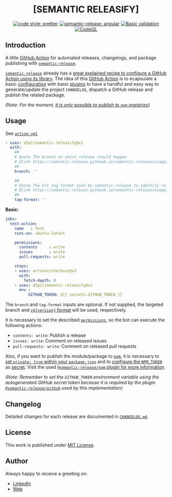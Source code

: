 <div align=center>

# [SEMANTIC RELEASIFY]

[![code style: prettier](https://img.shields.io/badge/code_style-prettier-ff69b4.svg)](https://github.com/prettier/prettier)
[![semantic-release: angular](https://img.shields.io/badge/semantic--release-angular-e10079?logo=semantic-release)](https://github.com/semantic-release/semantic-release)
[![Basic validation](https://github.com/d3p1/semantic-releasify/actions/workflows/basic-validation.yml/badge.svg)](https://github.com/d3p1/semantic-releasify/actions/workflows/basic-validation.yml)
[![CodeQL](https://github.com/d3p1/semantic-releasify/actions/workflows/codeql-analysis.yml/badge.svg)](https://github.com/d3p1/semantic-releasify/actions/workflows/codeql-analysis.yml)

</div>

## Introduction

A little [GitHub Action](https://docs.github.com/en/actions) for automated releases, changelogs, and package publishing with [`semantic-release`](https://semantic-release.gitbook.io/semantic-release/). 

[`semantic-release`](https://semantic-release.gitbook.io/semantic-release/) already has a [great explained recipe to configure a GitHub Action using its library](https://semantic-release.gitbook.io/semantic-release/recipes/ci-configurations/github-actions). The idea of this [GitHub Action](https://docs.github.com/en/actions) is to ecapsulate a basic [configuration](https://semantic-release.gitbook.io/semantic-release/usage/configuration) with basic [plugins](https://semantic-release.gitbook.io/semantic-release/usage/plugins) to have a handful and easy way to generate/update the project `CHANGELOG`, dispatch a GitHub release and publish the related package.

*(Note: For the moment, [it is only possible to publish to `npm` registries](https://github.com/d3p1/semantic-releasify/issues/7))*

## Usage

See [`action.yml`](./action.yml)

```yaml
- uses: d3p1/semantic-releasify@v1
  with:
    ##
    # @note The branch on which release should happen
    # @link https://semantic-release.gitbook.io/semantic-release/usage/configuration#branches
    ##
    branch: ''

    ##
    # @note The Git tag format used by semantic-release to identify releases
    # @link https://semantic-release.gitbook.io/semantic-release/usage/configuration#tagformat
    ##
    tag-format: ''
```

**Basic:**

```yaml
jobs:
  test-action:
    name   : Test
    runs-on: ubuntu-latest

    permissions:
      contents     : write 
      issues       : write 
      pull-requests: write 

    steps:
    - uses: actions/checkout@v3
      with:
        fetch-depth: 0
    - uses: d3p1/semantic-releasify@v1
      env :
          GITHUB_TOKEN: ${{ secrets.GITHUB_TOKEN }}
```

The `branch` and `tag-format` inputs are optional. If not supplied, the targeted branch and [`v${version}` format](https://lodash.com/docs#template) will be used, respectively.

It is necessary to set the described [`permissions`](https://docs.github.com/en/actions/using-jobs/assigning-permissions-to-jobs), so the bot can execute the following actions:

- `contents: write`: Publish a release 
- `issues: write`: Comment on released issues  
- `pull-requests: write`: Comment on released pull requests  

Also, if you want to publish the module/package to [`npm`](https://www.npmjs.com/), it is necessary to [set `private: true` within your `package.json`](https://semantic-release.gitbook.io/semantic-release/support/faq#why-is-the-package) and to [configure the `NPM_TOKEN`](https://semantic-release.gitbook.io/semantic-release/usage/ci-configuration) as [secret](https://docs.github.com/en/actions/security-guides/using-secrets-in-github-actions). Visit the used [`@semantic-release/npm` plugin for more information](https://github.com/semantic-release/npm).

*(Note: Remember to set the `GITHUB_TOKEN` environment variable using the autogenerated GitHub secret token because it is required by the plugin [`@semantic-release/github`](https://github.com/semantic-release/github) used by this implementation)*

## Changelog

Detailed changes for each release are documented in [`CHANGELOG.md`](./CHANGELOG.md).

## License

This work is published under [MIT License](./LICENSE).

## Author

Always happy to receive a greeting on:

- [LinkedIn](https://www.linkedin.com/in/cristian-marcelo-de-picciotto/) 
- [Web](https://d3p1.dev/)